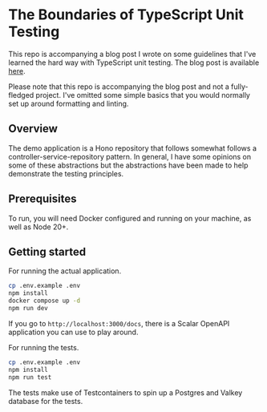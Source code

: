 # The Boundaries of TypeScript Unit Testing

This repo is accompanying a blog post I wrote on some guidelines that I've learned the hard way with TypeScript unit testing. The blog post is available [here]().

Please note that this repo is accompanying the blog post and not a fully-fledged project. I've omitted some simple basics that you would normally set up around formatting and linting.

## Overview

The demo application is a Hono repository that follows somewhat follows a controller-service-repository pattern. In general, I have some opinions on some of these abstractions but the abstractions have been made to help demonstrate the testing principles.

## Prerequisites

To run, you will need Docker configured and running on your machine, as well as Node 20+.

## Getting started

For running the actual application.

```bash
cp .env.example .env
npm install
docker compose up -d
npm run dev
```

If you go to `http://localhost:3000/docs`, there is a Scalar OpenAPI application you can use to play around.

For running the tests.

```bash
cp .env.example .env
npm install
npm run test
```

The tests make use of Testcontainers to spin up a Postgres and Valkey database for the tests.

